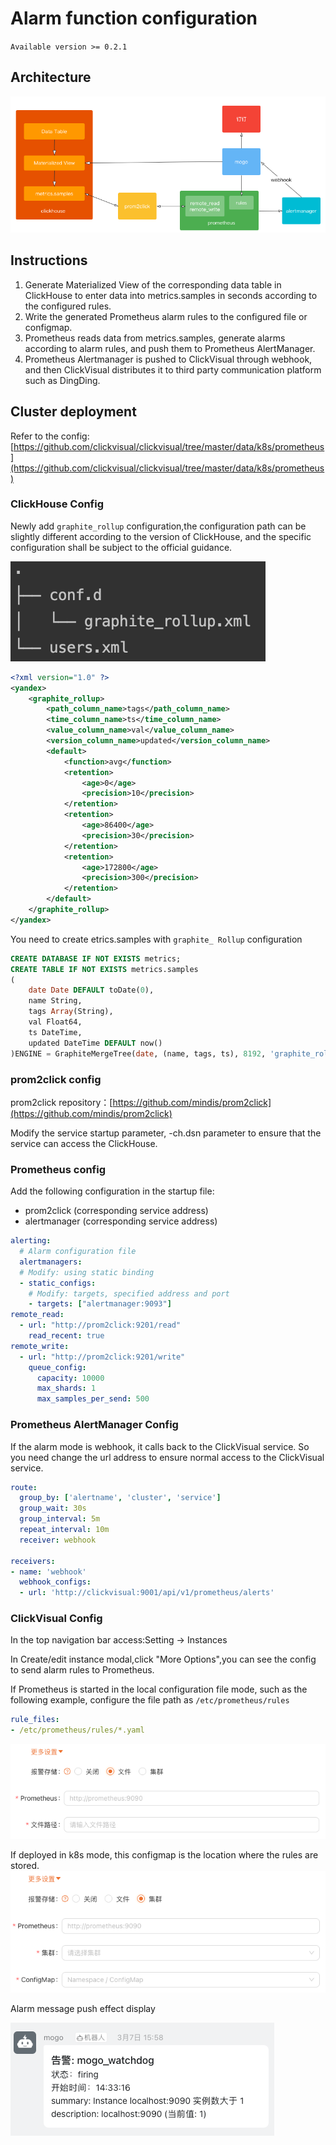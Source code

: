 # Alarm function configuration

`Available version >= 0.2.1`

## Architecture 

![img.png](../../images/alarm-arch.png)

## Instructions

1. Generate Materialized View of the corresponding data table in ClickHouse to enter data into metrics.samples in seconds according to the configured rules.
2. Write the generated Prometheus alarm rules to the configured file or configmap.
3. Prometheus reads data from metrics.samples, generate alarms according to alarm rules, and push them to Prometheus AlertManager.
4. Prometheus Alertmanager is pushed to ClickVisual through webhook, and then ClickVisual distributes it to third party communication platform such as DingDing.

## Cluster deployment

Refer to the config:[https://github.com/clickvisual/clickvisual/tree/master/data/k8s/prometheus](https://github.com/clickvisual/clickvisual/tree/master/data/k8s/prometheus)

### ClickHouse Config

Newly add `graphite_rollup` configuration,the configuration path can be slightly different according to the version of ClickHouse, and the specific configuration shall be subject to the official guidance.

![img.png](../../images/graphite_rollup_tree.png)

```xml
<?xml version="1.0" ?>
<yandex>
    <graphite_rollup>
        <path_column_name>tags</path_column_name>
        <time_column_name>ts</time_column_name>
        <value_column_name>val</value_column_name>
        <version_column_name>updated</version_column_name>
        <default>
            <function>avg</function>
            <retention>
                <age>0</age>
                <precision>10</precision>
            </retention>
            <retention>
                <age>86400</age>
                <precision>30</precision>
            </retention>
            <retention>
                <age>172800</age>
                <precision>300</precision>
            </retention>
        </default>
    </graphite_rollup>
</yandex>
```
You need to create etrics.samples with `graphite_ Rollup` configuration

```sql
CREATE DATABASE IF NOT EXISTS metrics;
CREATE TABLE IF NOT EXISTS metrics.samples
(
    date Date DEFAULT toDate(0),
    name String,
    tags Array(String),
    val Float64,
    ts DateTime,
    updated DateTime DEFAULT now()
)ENGINE = GraphiteMergeTree(date, (name, tags, ts), 8192, 'graphite_rollup');
```

### prom2click config

prom2click repository：[https://github.com/mindis/prom2click](https://github.com/mindis/prom2click)

Modify the service startup parameter, -ch.dsn parameter to ensure that the service can access the ClickHouse.

### Prometheus config

Add the following configuration in the startup file:

- prom2click (corresponding service address)
- alertmanager (corresponding service address)

```yaml
alerting:
  # Alarm configuration file
  alertmanagers:
  # Modify: using static binding
  - static_configs:
    # Modify: targets, specified address and port
    - targets: ["alertmanager:9093"]
remote_read:
  - url: "http://prom2click:9201/read"
    read_recent: true
remote_write:
  - url: "http://prom2click:9201/write"
    queue_config:
      capacity: 10000
      max_shards: 1
      max_samples_per_send: 500
```

### Prometheus AlertManager Config

If the alarm mode is webhook, it calls back to the ClickVisual service. So you need change the url address to ensure normal access to the ClickVisual service.

```yaml
route:
  group_by: ['alertname', 'cluster', 'service']
  group_wait: 30s
  group_interval: 5m
  repeat_interval: 10m
  receiver: webhook

receivers:
- name: 'webhook'
  webhook_configs:
  - url: 'http://clickvisual:9001/api/v1/prometheus/alerts'
```

### ClickVisual Config

In the top navigation bar access:Setting -> Instances

In Create/edit instance modal,click "More Options",you can see the config to send alarm rules to Prometheus.

If Prometheus is started in the local configuration file mode, such as the following example, configure the file path as `/etc/prometheus/rules`

```yaml
rule_files:
- /etc/prometheus/rules/*.yaml
```

![img.png](../../images/alarm-store-file.png)

If deployed in k8s mode, this configmap is the location where the rules are stored.
![img.png](../../images/alarm-store-k8s.png)

Alarm message push effect display

![img.png](../../images/alarm-msg-push.png)
